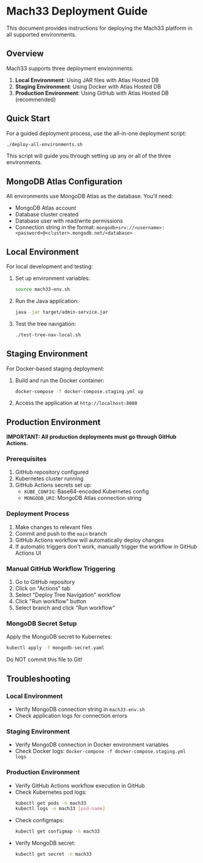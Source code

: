 # Mach33 Deployment Guide

This document provides instructions for deploying the Mach33 platform in all supported environments.

## Overview

Mach33 supports three deployment environments:

1. **Local Environment**: Using JAR files with Atlas Hosted DB
2. **Staging Environment**: Using Docker with Atlas Hosted DB
3. **Production Environment**: Using GitHub with Atlas Hosted DB (recommended)

## Quick Start

For a guided deployment process, use the all-in-one deployment script:

```bash
./deploy-all-environments.sh
```

This script will guide you through setting up any or all of the three environments.

## MongoDB Atlas Configuration

All environments use MongoDB Atlas as the database. You'll need:

- MongoDB Atlas account
- Database cluster created
- Database user with read/write permissions
- Connection string in the format:
  `mongodb+srv://<username>:<password>@<cluster>.mongodb.net/<database>`

## Local Environment

For local development and testing:

1. Set up environment variables:
   ```bash
   source mach33-env.sh
   ```

2. Run the Java application:
   ```bash
   java -jar target/admin-service.jar
   ```

3. Test the tree navigation:
   ```bash
   ./test-tree-nav-local.sh
   ```

## Staging Environment

For Docker-based staging deployment:

1. Build and run the Docker container:
   ```bash
   docker-compose -f docker-compose.staging.yml up
   ```

2. Access the application at `http://localhost:8080`

## Production Environment

**IMPORTANT: All production deployments must go through GitHub Actions.**

### Prerequisites

1. GitHub repository configured
2. Kubernetes cluster running
3. GitHub Actions secrets set up:
   - `KUBE_CONFIG`: Base64-encoded Kubernetes config
   - `MONGODB_URI`: MongoDB Atlas connection string

### Deployment Process

1. Make changes to relevant files
2. Commit and push to the `main` branch
3. GitHub Actions workflow will automatically deploy changes
4. If automatic triggers don't work, manually trigger the workflow in GitHub Actions UI

### Manual GitHub Workflow Triggering

1. Go to GitHub repository
2. Click on "Actions" tab
3. Select "Deploy Tree Navigation" workflow
4. Click "Run workflow" button
5. Select branch and click "Run workflow"

### MongoDB Secret Setup

Apply the MongoDB secret to Kubernetes:

```bash
kubectl apply -f mongodb-secret.yaml
```

Do NOT commit this file to Git!

## Troubleshooting

### Local Environment

- Verify MongoDB connection string in `mach33-env.sh`
- Check application logs for connection errors

### Staging Environment

- Verify MongoDB connection in Docker environment variables
- Check Docker logs: `docker-compose -f docker-compose.staging.yml logs`

### Production Environment

- Verify GitHub Actions workflow execution in GitHub
- Check Kubernetes pod logs:
  ```bash
  kubectl get pods -n mach33
  kubectl logs -n mach33 [pod-name]
  ```
- Check configmaps:
  ```bash
  kubectl get configmap -n mach33
  ```
- Verify MongoDB secret:
  ```bash
  kubectl get secret -n mach33
  ``` 